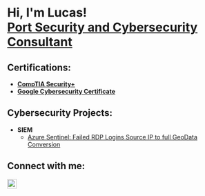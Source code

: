 <h1>Hi, I'm Lucas! <br/> <a href="https://www.linkedin.com/in/lucas-de-vargas-ferreira/?locale=en_US">Port Security and Cybersecurity Consultant</a>

<h2>Certifications:</h2>

- <b>[CompTIA Security+](https://www.credly.com/badges/ebcde202-c019-4639-895c-fd89766e9fd3/linked_in_profile)</b>
- <b>[Google Cybersecurity Certificate](https://www.credly.com/badges/d75b7418-6712-4ad8-a20e-3beaf11afef2/linked_in_profile)</b>


<h2>Cybersecurity Projects:</h2>

- <b>SIEM</b>
  - [Azure Sentinel: Failed RDP Logins Source IP to full GeoData Conversion](https://github.com/Lucasvf11/AzureSentinelLab/)

<h2> Connect with me:</h2>

[<img align="left" alt="LucasFerreira | LinkedIn" width="22px" src="https://cdn.jsdelivr.net/npm/simple-icons@v3/icons/linkedin.svg" />][linkedin]

[linkedin]: https://linkedin.com/in/lucas-de-vargas-ferreira/?locale=en_US


<!--
[<img align="left" alt="JoshMadakor | YouTube" width="22px" src="https://cdn.jsdelivr.net/npm/simple-icons@v3/icons/youtube.svg" />][youtube]
[<img align="left" alt="JoshMadakor | Twitter" width="22px" src="https://cdn.jsdelivr.net/npm/simple-icons@v3/icons/twitter.svg" />][twitter]
[<img align="left" alt="JoshMadakor | LinkedIn" width="22px" src="https://cdn.jsdelivr.net/npm/simple-icons@v3/icons/linkedin.svg" />][linkedin]
[<img align="left" alt="JoshMadakor | Instagram" width="22px" src="https://cdn.jsdelivr.net/npm/simple-icons@v3/icons/instagram.svg" />][instagram]

[twitter]: https://twitter.com/joshmadakor
[youtube]: https://www.youtube.com/c/joshmadakor
[instagram]: https://www.instagram.com/joshmadakor/
[linkedin]: https://linkedin.com/in/joshmadakor

**Lucasvf11/Lucasvf11** is a ✨ _special_ ✨ repository because its `README.md` (this file) appears on your GitHub profile.

Here are some ideas to get you started:

- 🔭 I’m currently working on ...
- 🌱 I’m currently learning ...
- 👯 I’m looking to collaborate on ...
- 🤔 I’m looking for help with ...
- 💬 Ask me about ...
- 📫 How to reach me: ...
- 😄 Pronouns: ...
- ⚡ Fun fact: ...
-->
